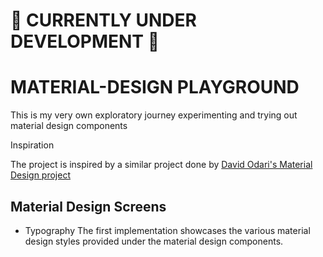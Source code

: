 # :construction_worker: CURRENTLY UNDER DEVELOPMENT :construction_worker:

# MATERIAL-DESIGN PLAYGROUND

<p>
This is my very own exploratory journey experimenting and trying out material design components
</p

## Inspiration
The project is inspired by a similar project done by [David Odari's Material Design project](https://github.com/odaridavid/Material-Design-Android)

## Material Design Screens
- Typography
The first implementation showcases the various material design styles provided under the material design components.
